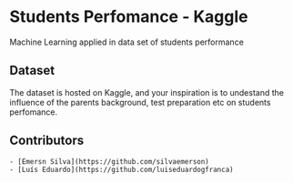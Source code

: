 # Students Perfomance - Kaggle 
Machine Learning applied in data set of students performance

## Dataset 

The dataset is hosted on Kaggle, and your inspiration is to undestand the influence of the parents background, test preparation etc on students perfomance.   

## Contributors

	- [Émersn Silva](https://github.com/silvaemerson)
	- [Luís Eduardo](https://github.com/luiseduardogfranca)

